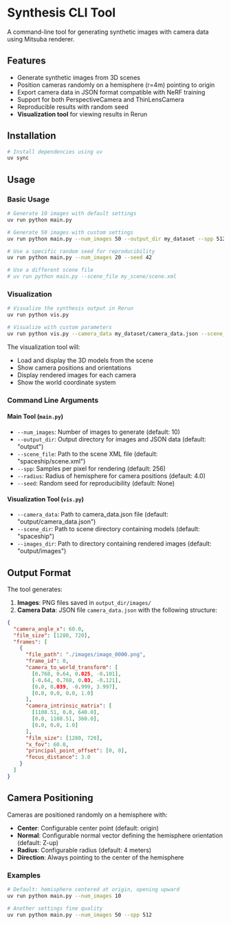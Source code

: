 # Synthesis CLI Tool

A command-line tool for generating synthetic images with camera data using Mitsuba renderer.

## Features

- Generate synthetic images from 3D scenes
- Position cameras randomly on a hemisphere (r=4m) pointing to origin
- Export camera data in JSON format compatible with NeRF training
- Support for both PerspectiveCamera and ThinLensCamera
- Reproducible results with random seed
- **Visualization tool** for viewing results in Rerun

## Installation

```bash
# Install dependencies using uv
uv sync
```

## Usage

### Basic Usage

```bash
# Generate 10 images with default settings
uv run python main.py

# Generate 50 images with custom settings
uv run python main.py --num_images 50 --output_dir my_dataset --spp 512 --radius 5.0

# Use a specific random seed for reproducibility
uv run python main.py --num_images 20 --seed 42

# Use a different scene file
# uv run python main.py --scene_file my_scene/scene.xml
```

### Visualization

```bash
# Visualize the synthesis output in Rerun
uv run python vis.py

# Visualize with custom parameters
uv run python vis.py --camera_data my_dataset/camera_data.json --scene_dir my_scene
```

The visualization tool will:

- Load and display the 3D models from the scene
- Show camera positions and orientations
- Display rendered images for each camera
- Show the world coordinate system

### Command Line Arguments

#### Main Tool (`main.py`)

- `--num_images`: Number of images to generate (default: 10)
- `--output_dir`: Output directory for images and JSON data (default: "output")
- `--scene_file`: Path to the scene XML file (default: "spaceship/scene.xml")
- `--spp`: Samples per pixel for rendering (default: 256)
- `--radius`: Radius of hemisphere for camera positions (default: 4.0)
- `--seed`: Random seed for reproducibility (default: None)

#### Visualization Tool (`vis.py`)

- `--camera_data`: Path to camera_data.json file (default: "output/camera_data.json")
- `--scene_dir`: Path to scene directory containing models (default: "spaceship")
- `--images_dir`: Path to directory containing rendered images (default: "output/images")

## Output Format

The tool generates:

1. **Images**: PNG files saved in `output_dir/images/`
2. **Camera Data**: JSON file `camera_data.json` with the following structure:

```json
{
  "camera_angle_x": 60.0,
  "film_size": [1280, 720],
  "frames": [
    {
      "file_path": "./images/image_0000.png",
      "frame_id": 0,
      "camera_to_world_transform": [
        [0.768, 0.64, 0.025, -0.101],
        [-0.64, 0.768, 0.03, -0.121],
        [0.0, 0.039, -0.999, 3.997],
        [0.0, 0.0, 0.0, 1.0]
      ],
      "camera_intrinsic_matrix": [
        [1108.51, 0.0, 640.0],
        [0.0, 1108.51, 360.0],
        [0.0, 0.0, 1.0]
      ],
      "film_size": [1280, 720],
      "x_fov": 60.0,
      "principal_point_offset": [0, 0],
      "focus_distance": 3.0
    }
  ]
}
```

## Camera Positioning

Cameras are positioned randomly on a hemisphere with:

- **Center**: Configurable center point (default: origin)
- **Normal**: Configurable normal vector defining the hemisphere orientation (default: Z-up)
- **Radius**: Configurable radius (default: 4 meters)
- **Direction**: Always pointing to the center of the hemisphere

### Examples

```bash
# Default: hemisphere centered at origin, opening upward
uv run python main.py --num_images 10

# Another settings fine quality
uv run python main.py --num_images 50 --spp 512

```
